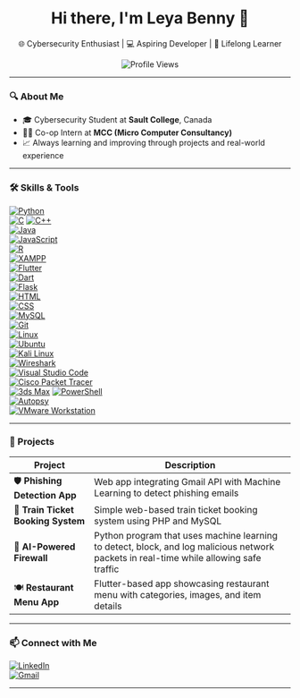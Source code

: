 <h1 align="center">Hi there, I'm Leya Benny 👋</h1>

<p align="center">
  🌐 Cybersecurity Enthusiast | 💻 Aspiring Developer | 🎯 Lifelong Learner
</p>

<p align="center">
  <img src="https://komarev.com/ghpvc/?username=Leya-Benny&color=blue" alt="Profile Views"/>
</p>

---

### 🔍 About Me

- 🎓 Cybersecurity Student at **Sault College**, Canada  
- 👩‍💻 Co-op Intern at **MCC (Micro Computer Consultancy)**
- 📈 Always learning and improving through projects and real-world experience

---

### 🛠️ Skills & Tools

[![Python](https://img.shields.io/badge/-Python-3776AB?style=for-the-badge&logo=python&logoColor=white)](https://www.python.org/)  
[![C](https://img.shields.io/badge/-C-A8B9CC?style=for-the-badge&logo=c&logoColor=white)](https://en.wikipedia.org/wiki/C_(programming_language))  
[![C++](https://img.shields.io/badge/-C++-00599C?style=for-the-badge&logo=c%2B%2B&logoColor=white)](https://isocpp.org/)  
[![Java](https://img.shields.io/badge/-Java-007396?style=for-the-badge&logo=java&logoColor=white)](https://www.java.com/)  
[![JavaScript](https://img.shields.io/badge/-JavaScript-F7DF1E?style=for-the-badge&logo=javascript&logoColor=black)](https://developer.mozilla.org/en-US/docs/Web/JavaScript)  
[![R](https://img.shields.io/badge/-R-276DC3?style=for-the-badge&logo=r&logoColor=white)](https://www.r-project.org/)  
[![XAMPP](https://img.shields.io/badge/-XAMPP-FCC624?style=for-the-badge&logo=xampp&logoColor=white)](https://www.apachefriends.org/index.html)  
[![Flutter](https://img.shields.io/badge/-Flutter-02569B?style=for-the-badge&logo=flutter&logoColor=white)](https://flutter.dev/)  
[![Dart](https://img.shields.io/badge/-Dart-0175C2?style=for-the-badge&logo=dart&logoColor=white)](https://dart.dev/)  
[![Flask](https://img.shields.io/badge/-Flask-black?style=for-the-badge&logo=flask)](https://flask.palletsprojects.com/)  
[![HTML](https://img.shields.io/badge/-HTML5-E34F26?style=for-the-badge&logo=html5&logoColor=white)](https://developer.mozilla.org/en-US/docs/Web/HTML)  
[![CSS](https://img.shields.io/badge/-CSS3-1572B6?style=for-the-badge&logo=css3&logoColor=white)](https://developer.mozilla.org/en-US/docs/Web/CSS)  
[![MySQL](https://img.shields.io/badge/-MySQL-4479A1?style=for-the-badge&logo=mysql&logoColor=white)](https://www.mysql.com/)  
[![Git](https://img.shields.io/badge/-Git-F05032?style=for-the-badge&logo=git&logoColor=white)](https://git-scm.com/)  
[![Linux](https://img.shields.io/badge/-Linux-FCC624?style=for-the-badge&logo=linux&logoColor=black)](https://www.linux.org/)  
[![Ubuntu](https://img.shields.io/badge/-Ubuntu-E95420?style=for-the-badge&logo=ubuntu&logoColor=white)](https://ubuntu.com/)  
[![Kali Linux](https://img.shields.io/badge/-Kali_Linux-557C94?style=for-the-badge&logo=kali-linux&logoColor=white)](https://www.kali.org/)  
[![Wireshark](https://img.shields.io/badge/-Wireshark-0388fc?style=for-the-badge&logo=wireshark&logoColor=white)](https://www.wireshark.org/)  
[![Visual Studio Code](https://img.shields.io/badge/-VSCode-007ACC?style=for-the-badge&logo=visual-studio-code&logoColor=white)](https://code.visualstudio.com/)  
[![Cisco Packet Tracer](https://img.shields.io/badge/-Cisco_Packet_Tracer-0A81D1?style=for-the-badge&logo=cisco&logoColor=white)](https://www.netacad.com/courses/packet-tracer)  
[![3ds Max](https://img.shields.io/badge/-3ds_Max-003A60?style=for-the-badge&logo=autodesk&logoColor=white)](https://www.autodesk.com/products/3ds-max/overview)
[![PowerShell](https://img.shields.io/badge/-PowerShell-5391FE?style=for-the-badge&logo=powershell&logoColor=white)](https://docs.microsoft.com/en-us/powershell/)  
[![Autopsy](https://img.shields.io/badge/-Autopsy-000000?style=for-the-badge&logo=autopsy&logoColor=white)](https://www.autopsy.com/)  
[![VMware Workstation](https://img.shields.io/badge/-VMware_Workstation-607078?style=for-the-badge&logo=vmware&logoColor=white)](https://www.vmware.com/products/workstation-pro.html)

---

### 🚀 Projects

| Project                     | Description                                                  |
|----------------------------|--------------------------------------------------------------|
| 🛡️ **Phishing Detection App** | Web app integrating Gmail API with Machine Learning to detect phishing emails |
| 💬 **Train Ticket Booking System** | Simple web-based train ticket booking system using PHP and MySQL |
| 🔐 **AI-Powered Firewall**   |  Python program that uses machine learning to detect, block, and log malicious network packets in real-time while allowing safe traffic |
| 🍽️ **Restaurant Menu App**    | Flutter-based app showcasing restaurant menu with categories, images, and item details |

---

### 📫 Connect with Me

[![LinkedIn](https://img.shields.io/badge/LinkedIn-blue?style=for-the-badge&logo=linkedin)](https://www.linkedin.com/in/leya-benny)  
[![Gmail](https://img.shields.io/badge/Gmail-red?style=for-the-badge&logo=gmail&logoColor=white)](mailto:leyabenny10@gmail.com)  

---

